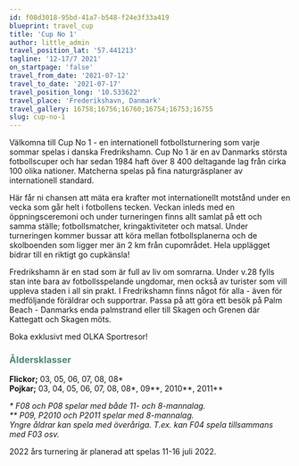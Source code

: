 ```yaml
---
id: f08d3018-95bd-41a7-b548-f24e3f33a419
blueprint: travel_cup
title: 'Cup No 1'
author: little_admin
travel_position_lat: '57.441213'
tagline: '12-17/7 2021'
on_startpage: 'false'
travel_from_date: '2021-07-12'
travel_to_date: '2021-07-17'
travel_position_long: '10.533622'
travel_place: 'Frederikshavn, Danmark'
travel_gallery: 16758;16756;16760;16754;16753;16755
slug: cup-no-1
---
```

<p>Välkomna till Cup No 1 - en internationell fotbollsturnering som varje sommar spelas i danska Fredrikshamn. Cup No 1 är en av Danmarks största fotbollscuper och har sedan 1984 haft över 8 400 deltagande lag från cirka 100 olika nationer. Matcherna spelas på fina naturgräsplaner av internationell standard.</p>
<p>Här får ni chansen att mäta era krafter mot internationellt motstånd under en vecka som går helt i fotbollens tecken. Veckan inleds med en öppningsceremoni och under turneringen finns allt samlat på ett och samma ställe; fotbollsmatcher, kringaktiviteter och matsal. Under turneringen kommer bussar att köra mellan fotbollsplanerna och de skolboenden som ligger mer än 2 km från cupområdet. Hela upplägget bidrar till en riktigt go cupkänsla!</p>
<p>Fredrikshamn är en stad som är full av liv om somrarna. Under v.28 fylls stan inte bara av fotbollsspelande ungdomar, men också av turister som vill uppleva staden i all sin prakt. I Fredrikshamn finns något för alla - även för medföljande föräldrar och supportrar. Passa på att göra ett besök på Palm Beach - Danmarks enda palmstrand eller till Skagen och Grenen där Kattegatt och Skagen möts.</p>
<p>Boka exklusivt med OLKA Sportresor!</p>
<h3><span style="color: #4a8a7b;">Åldersklasser</span></h3>
<p><strong>Flickor;</strong> 03, 05, 06, 07, 08, 08*<br />
<strong>Pojkar;</strong> 03, 04, 05, 06, 07, 08, 08*, 09**, 2010**, 2011**</p>
<p><em>* F08 och P08 spelar med både 11- och 8-mannalag.<br />
** P09, P2010 och P2011 spelar med 8-mannalag.<br />
</em><em>Yngre åldrar kan spela med överåriga. T.ex. kan F04 spela tillsammans med F03 osv.</em></p>
<p>2022 års turnering är planerad att spelas 11-16 juli 2022.</p>
